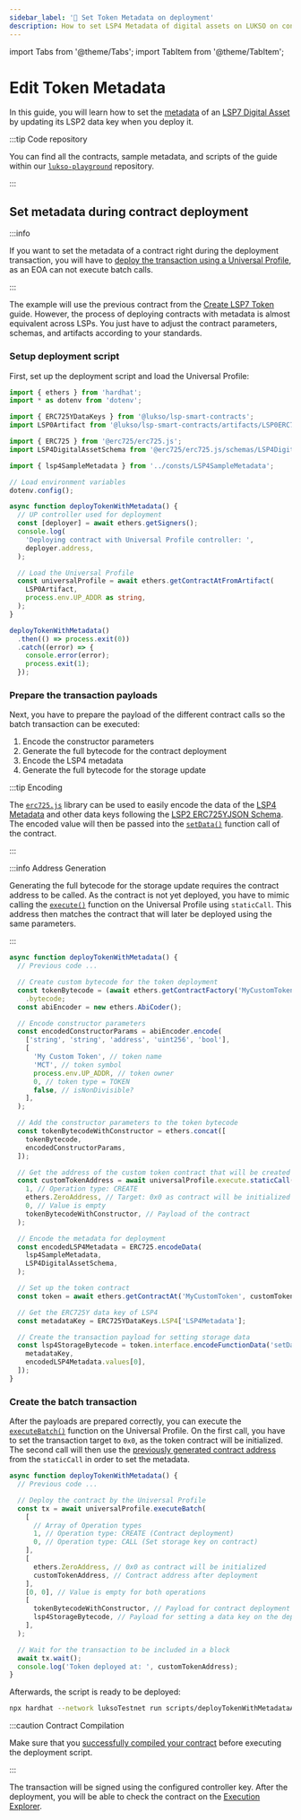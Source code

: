 ```yaml
---
sidebar_label: '💽 Set Token Metadata on deployment'
description: How to set LSP4 Metadata of digital assets on LUKSO on contract deployment.
---
```


import Tabs from '@theme/Tabs';
import TabItem from '@theme/TabItem';

# Edit Token Metadata

In this guide, you will learn how to set the [metadata](../../standards/tokens/LSP4-Digital-Asset-Metadata.md) of an [LSP7 Digital Asset](../../standards/tokens/LSP7-Digital-Asset.md) by updating its LSP2 data key when you deploy it.

:::tip Code repository

You can find all the contracts, sample metadata, and scripts of the guide within our [`lukso-playground`](https://github.com/lukso-network/lukso-playground/tree/main/smart-contracts-hardhat) repository.

:::

## Set metadata during contract deployment

:::info

If you want to set the metadata of a contract right during the deployment transaction, you will have to [deploy the transaction using a Universal Profile](./getting-started.md#create-a-env-file), as an EOA can not execute batch calls.

:::

The example will use the previous contract from the [Create LSP7 Token](./create-lsp7-token.md) guide. However, the process of deploying contracts with metadata is almost equivalent across LSPs. You just have to adjust the contract parameters, schemas, and artifacts according to your standards.

### Setup deployment script

First, set up the deployment script and load the Universal Profile:

```ts title="scripts/deployTokenWithMetadataAsUP.ts"
import { ethers } from 'hardhat';
import * as dotenv from 'dotenv';

import { ERC725YDataKeys } from '@lukso/lsp-smart-contracts';
import LSP0Artifact from '@lukso/lsp-smart-contracts/artifacts/LSP0ERC725Account.json';

import { ERC725 } from '@erc725/erc725.js';
import LSP4DigitalAssetSchema from '@erc725/erc725.js/schemas/LSP4DigitalAsset.json';

import { lsp4SampleMetadata } from '../consts/LSP4SampleMetadata';

// Load environment variables
dotenv.config();

async function deployTokenWithMetadata() {
  // UP controller used for deployment
  const [deployer] = await ethers.getSigners();
  console.log(
    'Deploying contract with Universal Profile controller: ',
    deployer.address,
  );

  // Load the Universal Profile
  const universalProfile = await ethers.getContractAtFromArtifact(
    LSP0Artifact,
    process.env.UP_ADDR as string,
  );
}

deployTokenWithMetadata()
  .then(() => process.exit(0))
  .catch((error) => {
    console.error(error);
    process.exit(1);
  });
```

### Prepare the transaction payloads

Next, you have to prepare the payload of the different contract calls so the batch transaction can be executed:

1. Encode the constructor parameters
2. Generate the full bytecode for the contract deployment
3. Encode the LSP4 metadata
4. Generate the full bytecode for the storage update

:::tip Encoding

The [`erc725.js`](../../tools/erc725js/getting-started.md) library can be used to easily encode the data of the [LSP4 Metadata](../../standards/tokens/LSP4-Digital-Asset-Metadata.md) and other data keys following the [LSP2 ERC725YJSON Schema](../../standards/generic-standards/lsp2-json-schema.md). The encoded value will then be passed into the [`setData()`](../../contracts/contracts/ERC725/ERC725.md#setdata) function call of the contract.

:::

:::info Address Generation

Generating the full bytecode for the storage update requires the contract address to be called. As the contract is not yet deployed, you have to mimic calling the [`execute()`](../../contracts/contracts/ERC725/ERC725.md#execute) function on the Universal Profile using `staticCall`. This address then matches the contract that will later be deployed using the same parameters.

:::

```ts title="scripts/deployTokenWithMetadataAsUP.ts"
async function deployTokenWithMetadata() {
  // Previous code ...

  // Create custom bytecode for the token deployment
  const tokenBytecode = (await ethers.getContractFactory('MyCustomToken'))
    .bytecode;
  const abiEncoder = new ethers.AbiCoder();

  // Encode constructor parameters
  const encodedConstructorParams = abiEncoder.encode(
    ['string', 'string', 'address', 'uint256', 'bool'],
    [
      'My Custom Token', // token name
      'MCT', // token symbol
      process.env.UP_ADDR, // token owner
      0, // token type = TOKEN
      false, // isNonDivisible?
    ],
  );

  // Add the constructor parameters to the token bytecode
  const tokenBytecodeWithConstructor = ethers.concat([
    tokenBytecode,
    encodedConstructorParams,
  ]);

  // Get the address of the custom token contract that will be created
  const customTokenAddress = await universalProfile.execute.staticCall(
    1, // Operation type: CREATE
    ethers.ZeroAddress, // Target: 0x0 as contract will be initialized
    0, // Value is empty
    tokenBytecodeWithConstructor, // Payload of the contract
  );

  // Encode the metadata for deployment
  const encodedLSP4Metadata = ERC725.encodeData(
    lsp4SampleMetadata,
    LSP4DigitalAssetSchema,
  );

  // Set up the token contract
  const token = await ethers.getContractAt('MyCustomToken', customTokenAddress);

  // Get the ERC725Y data key of LSP4
  const metadataKey = ERC725YDataKeys.LSP4['LSP4Metadata'];

  // Create the transaction payload for setting storage data
  const lsp4StorageBytecode = token.interface.encodeFunctionData('setData', [
    metadataKey,
    encodedLSP4Metadata.values[0],
  ]);
}
```

### Create the batch transaction

After the payloads are prepared correctly, you can execute the [`executeBatch()`](../../contracts/contracts/ERC725/ERC725.md#executebatch) function on the Universal Profile. On the first call, you have to set the transaction target to `0x0`, as the token contract will be initialized. The second call will then use the [previously generated contract address](#prepare-the-transaction-payloads) from the `staticCall` in order to set the metadata.

```ts title="scripts/deployTokenWithMetadataAsUP.ts"
async function deployTokenWithMetadata() {
  // Previous code ...

  // Deploy the contract by the Universal Profile
  const tx = await universalProfile.executeBatch(
    [
      // Array of Operation types
      1, // Operation type: CREATE (Contract deployment)
      0, // Operation type: CALL (Set storage key on contract)
    ],
    [
      ethers.ZeroAddress, // 0x0 as contract will be initialized
      customTokenAddress, // Contract address after deployment
    ],
    [0, 0], // Value is empty for both operations
    [
      tokenBytecodeWithConstructor, // Payload for contract deployment
      lsp4StorageBytecode, // Payload for setting a data key on the deployed contract
    ],
  );

  // Wait for the transaction to be included in a block
  await tx.wait();
  console.log('Token deployed at: ', customTokenAddress);
}
```

Afterwards, the script is ready to be deployed:

```bash
npx hardhat --network luksoTestnet run scripts/deployTokenWithMetadataAsUP.ts
```

:::caution Contract Compilation

Make sure that you [successfully compiled your contract](./getting-started.md) before executing the deployment script.

:::

The transaction will be signed using the configured controller key. After the deployment, you will be able to check the contract on the [Execution Explorer](https://explorer.execution.testnet.lukso.network/).
